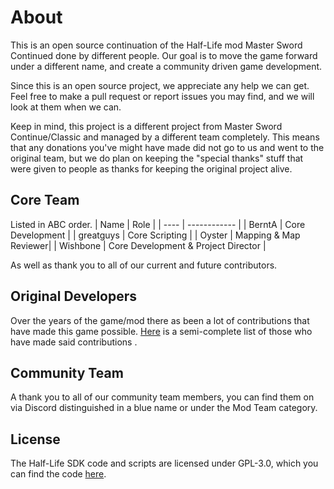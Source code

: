 # About
This is an open source continuation of the Half-Life mod Master Sword Continued done by different people. Our goal is to move the game forward under a different name, and create a community driven game development. 

Since this is an open source project, we appreciate any help we can get. Feel free to make a pull request or report issues you may find, and we will look at them when we can.

Keep in mind, this project is a different project from Master Sword Continue/Classic and managed by a different team completely. This means that any donations you've might have made did not go to us and went to the original team, but we do plan on keeping the "special thanks" stuff that were given to people as thanks for keeping the original project alive.

## Core Team
Listed in ABC order.
| Name | Role |
| ---- | ------------ |
| BerntA | Core Development |
| greatguys | Core Scripting |
| Oyster | Mapping & Map Reviewer|
| Wishbone | Core Development & Project Director |

As well as thank you to all of our current and future contributors.

## Original Developers
Over the years of the game/mod there as been a lot of contributions that have made this game possible. [Here](https://msrebirth.com/project/special-thanks.html) is a semi-complete list of those who have made said contributions .

## Community Team
A thank you to all of our community team members, you can find them on via Discord distinguished in a blue name or under the Mod Team category.

## License
The Half-Life SDK code and scripts are licensed under GPL-3.0, which you can find the code [here](https://github.com/MSRevive).